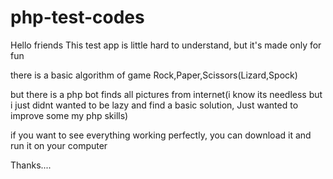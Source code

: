 # php-test-codes

Hello friends
This test app is little hard to understand, but it's made only for fun

there is a basic algorithm of game Rock,Paper,Scissors(Lizard,Spock)

but there is a php bot finds all pictures from internet(i know its needless but i just didnt wanted to be lazy and find a basic solution, 
Just wanted to improve some my php skills)




 if you want to see everything working perfectly, you can download it and run it on your computer

Thanks....
